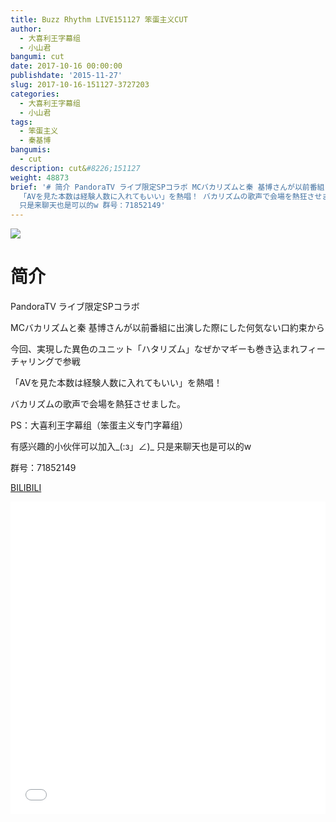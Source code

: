 ```yaml
---
title: Buzz Rhythm LIVE151127 笨蛋主义CUT
author:
  - 大喜利王字幕组
  - 小山君
bangumi: cut
date: 2017-10-16 00:00:00
publishdate: '2015-11-27'
slug: 2017-10-16-151127-3727203
categories:
  - 大喜利王字幕组
  - 小山君
tags:
  - 笨蛋主义
  - 秦基博
bangumis:
  - cut
description: cut&#8226;151127
weight: 48873
brief: '# 简介 PandoraTV ライブ限定SPコラボ MCバカリズムと秦 基博さんが以前番組に出演した際にした何気ない口約束から 今回、実現した異色のユニット「ハタリズム」なぜかマギーも巻き込まれフィーチャリングで参戦
  「AVを見た本数は経験人数に入れてもいい」を熱唱！ バカリズムの歌声で会場を熱狂させました。 PS：大喜利王字幕组（笨蛋主义专门字幕组） 有感兴趣的小伙伴可以加入_(:з」∠)_
  只是来聊天也是可以的w 群号：71852149'
---
```


![](https://i.imgur.com/dbJfPAc.jpg)

# 简介  
PandoraTV ライブ限定SPコラボ


MCバカリズムと秦 基博さんが以前番組に出演した際にした何気ない口約束から


今回、実現した異色のユニット「ハタリズム」なぜかマギーも巻き込まれフィーチャリングで参戦


「AVを見た本数は経験人数に入れてもいい」を熱唱！


バカリズムの歌声で会場を熱狂させました。





PS：大喜利王字幕组（笨蛋主义专门字幕组） 


有感兴趣的小伙伴可以加入_(:з」∠)_  只是来聊天也是可以的w


群号：71852149

  [BILIBILI](https://www.bilibili.com/video/av3727203/)


<div class="vcontainer">  <iframe class='video' src="//www.bilibili.com/blackboard/player.html?aid=3727203" width="100%" height="500" frameborder="0" allowfullscreen="allowfullscreen"></iframe></div>
